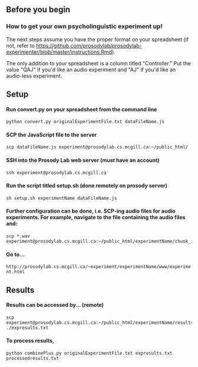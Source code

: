 ## Before you begin

### How to get your own psycholinguistic experiment up!
The next steps assume you have the proper format on your spreadsheet (if not, refer to https://github.com/prosodylab/prosodylab-experimenter/blob/master/instructions.Rmd).

The only addition to your spreadsheet is a column titled "Controller." Put the value "QAJ" if you'd like an audio experiment and "AJ" if you'd like an audio-less experiment.

## Setup

#### Run convert.py on your spreadsheet from the command line

``` {r, engine='bash', count_lines}
python convert.py originalExperimentFile.txt dataFileName.js 
```

#### SCP the JavaScript file to the server

``` {r, engine='bash', count_lines}
scp dataFileName.js experiment@prosodylab.cs.mcgill.ca:~/public_html/
```

#### SSH into the Prosody Lab web server (must have an account)

``` {r, engine='bash', count_lines}
ssh experiment@prosodylab.cs.mcgill.ca
```

#### Run the script titled setup.sh (done remotely on prosody server)

``` {r, engine='bash', count_lines}
sh setup.sh experimentName dataFileName.js
```

#### Further configuration can be done, i.e. SCP-ing audio files for audio experiments. For example, navigate to the file containing the audio files and:
``` {r, engine='bash', count_lines}
scp *.wav experiment@prosodylab.cs.mcgill.ca:~/public_html/experimentName/chunk_includes
```

#### Go to...
`http://prosodylab.cs.mcgill.ca/~experiment/experimentName/www/experiment.html`


## Results

#### Results can be accessed by... (remote)

``` {r, engine='bash', count_lines}
scp experiment@prosodylab.cs.mcgill.ca:~/public_html/experimentName/results/results.txt ./expresults.txt
```

#### To process results,
``` {r, engine='bash', count_lines}
python combinePlus.py originalExperimentFile.txt expresults.txt processedresults.txt
```


